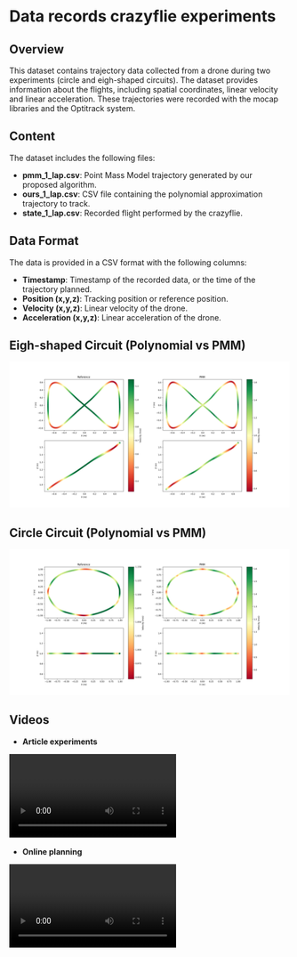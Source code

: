 # Data records crazyflie experiments

## Overview

This dataset contains trajectory data collected from a drone during two experiments (circle and eigh-shaped circuits). The dataset provides information about the flights, including spatial coordinates, linear velocity and linear acceleration. These trajectories were recorded with the mocap libraries and the Optitrack system.

## Content
The dataset includes the following files:

- **pmm_1_lap.csv**: Point Mass Model trajectory generated by our proposed algorithm.
- **ours_1_lap.csv**: CSV file containing the polynomial approximation trajectory to track.
- **state_1_lap.csv**: Recorded flight performed by the crazyflie.

## Data Format
The data is provided in a CSV format with the following columns:

- **Timestamp**: Timestamp of the recorded data, or the time of the trajectory planned.
- **Position (x,y,z)**: Tracking position or reference position.
- **Velocity (x,y,z)**: Linear velocity of the drone.
- **Acceleration (x,y,z)**: Linear acceleration of the drone.

## Eigh-shaped Circuit (Polynomial vs PMM)

![Eight](docs/fig/ApproximatedVsPmmEight.png)


## Circle Circuit (Polynomial vs PMM)

![Circle](docs/fig/ApproximatedVsPmmCircle.png)

## Videos

- **Article experiments**

<video controls>
    <source src="https://github.com/dahui/dataRecorded/blob/main/docs/video/real_time_planning.mp4" type="video/mp4">
</video>
<!-- <video controls>
    <source src="docs/video/VideoExperiments.mp4" type="video/mp4">
</video> -->

- **Online planning**
<video controls>
    <source src="docs/video/real_time_planning.mp4" type="video/mp4">
</video>
